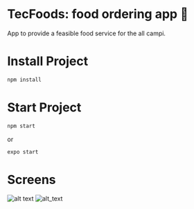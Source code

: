 # TecFoods: food ordering app :hamburger:

App to provide a feasible food service for the all campi.

# Install Project

```sh
npm install
```

# Start Project

```sh
npm start
```

or

```sh
expo start
```
# Screens
![alt text](https://i.imgur.com/PCUOnLv.png?1) ![alt_text](https://i.imgur.com/iBnLtU2.png?1)
